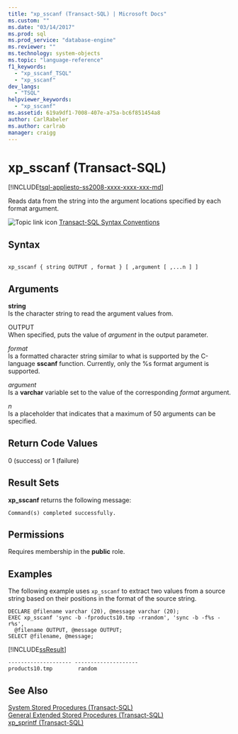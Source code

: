 ```yaml
---
title: "xp_sscanf (Transact-SQL) | Microsoft Docs"
ms.custom: ""
ms.date: "03/14/2017"
ms.prod: sql
ms.prod_service: "database-engine"
ms.reviewer: ""
ms.technology: system-objects
ms.topic: "language-reference"
f1_keywords: 
  - "xp_sscanf_TSQL"
  - "xp_sscanf"
dev_langs: 
  - "TSQL"
helpviewer_keywords: 
  - "xp_sscanf"
ms.assetid: 619a9df1-7008-407e-a75a-bc6f851454a8
author: CarlRabeler
ms.author: carlrab
manager: craigg
---
```

# xp_sscanf (Transact-SQL)
[!INCLUDE[tsql-appliesto-ss2008-xxxx-xxxx-xxx-md](../../includes/tsql-appliesto-ss2008-xxxx-xxxx-xxx-md.md)]

  Reads data from the string into the argument locations specified by each format argument.  
  
 ![Topic link icon](../../database-engine/configure-windows/media/topic-link.gif "Topic link icon") [Transact-SQL Syntax Conventions](../../t-sql/language-elements/transact-sql-syntax-conventions-transact-sql.md)  
  
## Syntax  
  
```  
  
xp_sscanf { string OUTPUT , format } [ ,argument [ ,...n ] ]   
```  
  
## Arguments  
 **string**  
 Is the character string to read the argument values from.  
  
 OUTPUT  
 When specified, puts the value of *argument* in the output parameter.  
  
 *format*  
 Is a formatted character string similar to what is supported by the C-language **sscanf** function. Currently, only the %s format argument is supported.  
  
 *argument*  
 Is a **varchar** variable set to the value of the corresponding *format* argument.  
  
 *n*  
 Is a placeholder that indicates that a maximum of 50 arguments can be specified.  
  
## Return Code Values  
 0 (success) or 1 (failure)  
  
## Result Sets  
 **xp_sscanf** returns the following message:  
  
 `Command(s) completed successfully.`  
  
## Permissions  
 Requires membership in the **public** role.  
  
## Examples  
 The following example uses `xp_sscanf` to extract two values from a source string based on their positions in the format of the source string.  
  
```  
DECLARE @filename varchar (20), @message varchar (20);  
EXEC xp_sscanf 'sync -b -fproducts10.tmp -rrandom', 'sync -b -f%s -r%s',   
  @filename OUTPUT, @message OUTPUT;  
SELECT @filename, @message;  
```  
  
 [!INCLUDE[ssResult](../../includes/ssresult-md.md)]  
  
```  
-------------------- --------------------   
products10.tmp        random  
```  
  
## See Also  
 [System Stored Procedures &#40;Transact-SQL&#41;](../../relational-databases/system-stored-procedures/system-stored-procedures-transact-sql.md)   
 [General Extended Stored Procedures &#40;Transact-SQL&#41;](../../relational-databases/system-stored-procedures/general-extended-stored-procedures-transact-sql.md)   
 [xp_sprintf &#40;Transact-SQL&#41;](../../relational-databases/system-stored-procedures/xp-sprintf-transact-sql.md)  
  
  
